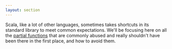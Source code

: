 ```yaml
---
layout: section
---
```


Scala, like a lot of other languages, sometimes takes shortcuts in its standard library to meet common expectations. We'll be focusing here on all the [partial functions](../definitions/total_functions.html) that are commonly abused and really shouldn't have been there in the first place, and how to avoid them.
